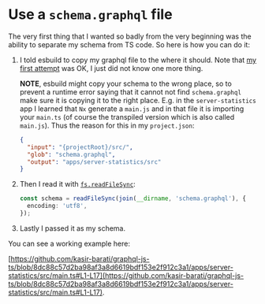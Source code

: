 # Use a `schema.graphql` file

The very first thing that I wanted so badly from the very beginning was the ability to separate my schema from TS code. So here is how you can do it:

1. I told esbuild to copy my graphql file to the where it should. Note that [my first attempt](https://github.com/luckycatfactory/esbuild-graphql-loader/issues/35#issuecomment-2480544794) was OK, I just did not know one more thing.

   **NOTE**, esbuild might copy your schema to the wrong place, so to prevent a runtime error saying that it cannot not find `schema.graphql` make sure it is copying it to the right place. E.g. in the `server-statistics` app I learned that `Nx` generate a `main.js` and in that file it is importing your `main.ts` (of course the transpiled version which is also called `main.js`). Thus the reason for this in my `project.json`:

   ```json
   {
     "input": "{projectRoot}/src/",
     "glob": "schema.graphql",
     "output": "apps/server-statistics/src"
   }
   ```

2. Then I read it with [`fs.readFileSync`](https://nodejs.org/api/fs.html#fsreadfilesyncpath):
   ```ts
   const schema = readFileSync(join(__dirname, 'schema.graphql'), {
     encoding: 'utf8',
   });
   ```
3. Lastly I passed it as my schema.

You can see a working example here:

[https://github.com/kasir-barati/graphql-js-ts/blob/8dc88c57d2ba98af3a8d6619bdf153e2f912c3a1/apps/server-statistics/src/main.ts#L1-L17](https://github.com/kasir-barati/graphql-js-ts/blob/8dc88c57d2ba98af3a8d6619bdf153e2f912c3a1/apps/server-statistics/src/main.ts#L1-L17).
